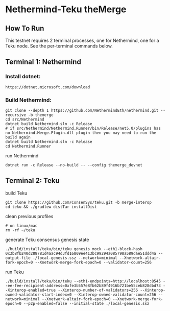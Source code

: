 # Nethermind-Teku theMerge

## How To Run

This testnet requires 2 terminal processes, one for Nethermind, one for a Teku node. See the per-terminal commands below.

## Terminal 1: Nethermind

### Install dotnet:
```
https://dotnet.microsoft.com/download
```

### Build Nethermind:
```
git clone --depth 1 https://github.com/NethermindEth/nethermind.git --recursive -b themerge
cd src/Nethermind
dotnet build Nethermind.sln -c Release
# if src/Nethermind/Nethermind.Runner/bin/Release/net5.0/plugins has no Nethermind.Merge.Plugin.dll plugin then you may need to run the build again
dotnet build Nethermind.sln -c Release
cd Nethermind.Runner
```

run Nethermind
```
dotnet run -c Release --no-build -- --config themerge_devnet
```

## Terminal 2: Teku

build Teku
```
git clone https://github.com/ConsenSys/teku.git -b merge-interop
cd teku && ./gradlew distTar installDist
```

clean previous profiles
```
# on linux/mac
rm -rf ~/teku
```

generate Teku consensus genesis state
```
./build/install/teku/bin/teku genesis mock --eth1-block-hash 0x3b8fb240d288781d4aac94d3fd16809ee413bc99294a085798a589dae51ddd4a --output-file ./local-genesis.ssz --network=minimal --Xnetwork-altair-fork-epoch=0 --Xnetwork-merge-fork-epoch=0 --validator-count=256
```

run Teku
```
./build/install/teku/bin/teku --eth1-endpoints=http://localhost:8545 --ee-fee-recipient-address=0xfe3b557e8fb62b89f4916b721be55ceb828dbd73 --Xinterop-enabled=true --Xinterop-number-of-validators=256 --Xinterop-owned-validator-start-index=0 --Xinterop-owned-validator-count=256 --network=minimal --Xnetwork-altair-fork-epoch=0 --Xnetwork-merge-fork-epoch=0 --p2p-enabled=false --initial-state ./local-genesis.ssz
```
